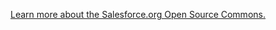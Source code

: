 [Learn more about the Salesforce.org Open Source Commons.](https://sfdo-community-sprints.github.io)
